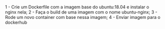 1 - Crie um Dockerfile com a imagem base do ubuntu:18.04 e instalar o nginx nela;
2 - Faça o build de uma imagem com o nome ubuntu-nginx;
3 - Rode um novo container com base nessa imagem;
4 - Enviar imagem para o dockerhub
